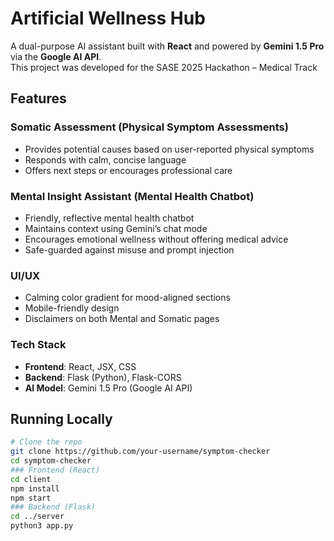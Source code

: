 # Artificial Wellness Hub

A dual-purpose AI assistant built with **React** and powered by **Gemini 1.5 Pro** via the **Google AI API**.  
This project was developed for the SASE 2025 Hackathon – Medical Track

## Features

### Somatic Assessment (Physical Symptom Assessments)
- Provides potential causes based on user-reported physical symptoms
- Responds with calm, concise language
- Offers next steps or encourages professional care

### Mental Insight Assistant (Mental Health Chatbot)
- Friendly, reflective mental health chatbot
- Maintains context using Gemini’s chat mode
- Encourages emotional wellness without offering medical advice
- Safe-guarded against misuse and prompt injection

### UI/UX
- Calming color gradient for mood-aligned sections
- Mobile-friendly design
- Disclaimers on both Mental and Somatic pages

### Tech Stack

- **Frontend**: React, JSX, CSS  
- **Backend**: Flask (Python), Flask-CORS  
- **AI Model**: Gemini 1.5 Pro (Google AI API)

## Running Locally

```bash
# Clone the repo
git clone https://github.com/your-username/symptom-checker
cd symptom-checker
### Frontend (React)
cd client
npm install
npm start
### Backend (Flask)
cd ../server
python3 app.py
```
